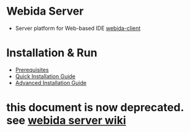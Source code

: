 # Webida Server

- Server platform for Web-based IDE [webida-client](https://github.com/webida/webida-client)

# Installation & Run

- [Prerequisites](./doc/prerequisites.md)
- [Quick Installation Guide](./doc/quick-guide.md)
- [Advanced Installation Guide](./doc/advanced-guide.md)

# this document is now deprecated. see [webida server wiki](https://github.com/webida/webida-server/wiki) 
